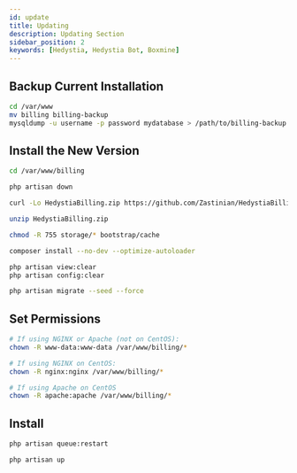 ```yaml
---
id: update
title: Updating
description: Updating Section
sidebar_position: 2
keywords: [Hedystia, Hedystia Bot, Boxmine]
---
```


## Backup Current Installation

```bash
cd /var/www
mv billing billing-backup
mysqldump -u username -p password mydatabase > /path/to/billing-backup.sql
```

## Install the New Version

```bash
cd /var/www/billing

php artisan down

curl -Lo HedystiaBilling.zip https://github.com/Zastinian/HedystiaBilling/releases/latest/download/HedystiaBilling.zip

unzip HedystiaBilling.zip

chmod -R 755 storage/* bootstrap/cache

composer install --no-dev --optimize-autoloader

php artisan view:clear
php artisan config:clear

php artisan migrate --seed --force
```

## Set Permissions

```bash
# If using NGINX or Apache (not on CentOS):
chown -R www-data:www-data /var/www/billing/*

# If using NGINX on CentOS:
chown -R nginx:nginx /var/www/billing/*

# If using Apache on CentOS
chown -R apache:apache /var/www/billing/*
```

## Install

```bash
php artisan queue:restart

php artisan up
```
